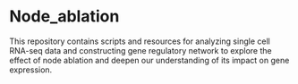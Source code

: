 # Node_ablation
This repository contains scripts and resources for analyzing single cell RNA-seq data and constructing gene regulatory network to explore the effect of node ablation and deepen our understanding of its impact on gene expression.
